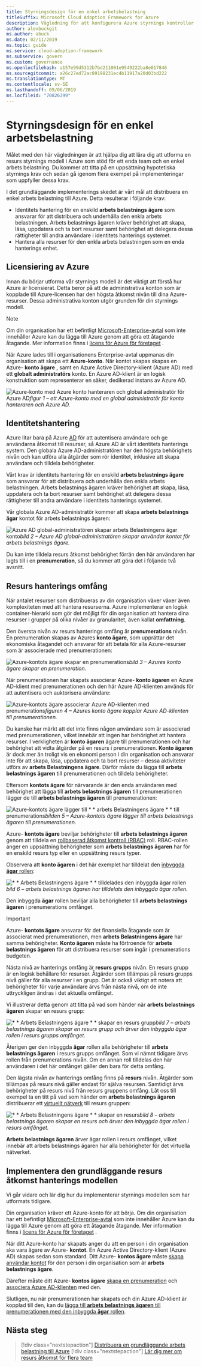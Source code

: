 ```yaml
---
title: Styrningsdesign för en enkel arbetsbelastning
titleSuffix: Microsoft Cloud Adoption Framework for Azure
description: Vägledning för att konfigurera Azure styrnings kontroller så att en användare kan distribuera en enkel arbets belastning.
author: alexbuckgit
ms.author: abuck
ms.date: 02/11/2019
ms.topic: guide
ms.service: cloud-adoption-framework
ms.subservice: govern
ms.custom: governance
ms.openlocfilehash: a157e99d5312b7bd211001e9549222ba8e017846
ms.sourcegitcommit: a26c27ed72ac89198231ec4b11917a20d03bd222
ms.translationtype: MT
ms.contentlocale: sv-SE
ms.lasthandoff: 09/06/2019
ms.locfileid: "70826399"
---
```

# <a name="governance-design-for-a-simple-workload"></a>Styrningsdesign för en enkel arbetsbelastning

Målet med den här vägledningen är att hjälpa dig att lära dig att utforma en resurs styrnings modell i Azure som stöd för ett enda team och en enkel arbets belastning. Du kommer att titta på en uppsättning hypotetiska styrnings krav och sedan gå igenom flera exempel på implementeringar som uppfyller dessa krav.

I det grundläggande implementerings skedet är vårt mål att distribuera en enkel arbets belastning till Azure. Detta resulterar i följande krav:

- Identitets hantering för en enskild **arbets belastnings ägare** som ansvarar för att distribuera och underhålla den enkla arbets belastningen. Arbets belastnings ägaren kräver behörighet att skapa, läsa, uppdatera och ta bort resurser samt behörighet att delegera dessa rättigheter till andra användare i identitets hanterings systemet.
- Hantera alla resurser för den enkla arbets belastningen som en enda hanterings enhet.

## <a name="licensing-azure"></a>Licensiering av Azure

Innan du börjar utforma vår styrnings modell är det viktigt att förstå hur Azure är licensierat. Detta beror på att de administrativa konton som är kopplade till Azure-licensen har den högsta åtkomst nivån till dina Azure-resurser. Dessa administrativa konton utgör grunden för din styrnings modell.

> [!NOTE]
> Om din organisation har ett befintligt [Microsoft-Enterprise-avtal](https://www.microsoft.com/licensing/licensing-programs/enterprise.aspx) som inte innehåller Azure kan du lägga till Azure genom att göra ett åtagande åtagande. Mer information finns i [licens för Azure för företaget](https://azure.microsoft.com/pricing/enterprise-agreement) .

När Azure lades till i organisationens Enterprise-avtal uppmanas din organisation att skapa ett **Azure-konto**. När kontot skapas skapas en Azure- **konto ägare** , samt en Azure Active Directory-klient (Azure AD) med ett **globalt administratörs** konto. En Azure AD-klient är en logisk konstruktion som representerar en säker, dedikerad instans av Azure AD.

![Azure-konto med Azure konto hanteraren och global administratör](../../_images/governance-3-0.png)
för Azure AD*figur 1 – ett Azure-konto med en global administratör för konto hanteraren och Azure AD.*

## <a name="identity-management"></a>Identitetshantering

Azure litar bara på Azure [AD](/azure/active-directory) för att autentisera användare och ge användarna åtkomst till resurser, så Azure AD är vårt identitets hanterings system. Den globala Azure AD-administratören har den högsta behörighets nivån och kan utföra alla åtgärder som rör identitet, inklusive att skapa användare och tilldela behörigheter.

Vårt krav är identitets hantering för en enskild **arbets belastnings ägare** som ansvarar för att distribuera och underhålla den enkla arbets belastningen. Arbets belastnings ägaren kräver behörighet att skapa, läsa, uppdatera och ta bort resurser samt behörighet att delegera dessa rättigheter till andra användare i identitets hanterings systemet.

Vår globala Azure AD-administratör kommer att skapa **arbets belastnings ägar** kontot för arbets belastnings ägaren:

![Azure AD global-administratören skapar arbets Belastningens ägar](../../_images/governance-1-2.png)
konto*bild 2 – Azure AD global-administratören skapar användar kontot för arbets belastnings ägare.*

Du kan inte tilldela resurs åtkomst behörighet förrän den här användaren har lagts till i en **prenumeration**, så du kommer att göra det i följande två avsnitt.

## <a name="resource-management-scope"></a>Resurs hanterings omfång

När antalet resurser som distribueras av din organisation växer växer även komplexiteten med att hantera resurserna. Azure implementerar en logisk container-hierarki som gör det möjligt för din organisation att hantera dina resurser i grupper på olika nivåer av granularitet, även kallat **omfattning**.

Den översta nivån av resurs hanterings omfång är **prenumerations** nivån. En prenumeration skapas av Azures **konto ägare**, som upprättar det ekonomiska åtagandet och ansvarar för att betala för alla Azure-resurser som är associerade med prenumerationen:

![Azure-kontots ägare skapar en](../../_images/governance-1-3.png)
prenumerations*bild 3 – Azures konto ägare skapar en prenumeration.*

När prenumerationen har skapats associerar Azure- **konto ägaren** en Azure AD-klient med prenumerationen och den här Azure AD-klienten används för att autentisera och auktorisera användare:

![Azure-kontots ägare associerar Azure AD-klienten med](../../_images/governance-1-4.png)
prenumerations*figuren 4 – Azures konto ägare kopplar Azure AD-klienten till prenumerationen.*

Du kanske har märkt att det inte finns någon användare som är associerad med prenumerationen, vilket innebär att ingen har behörighet att hantera resurser. I verkligheten är **konto ägaren** ägare till prenumerationen och har behörighet att vidta åtgärder på en resurs i prenumerationen. **Konto ägaren** är dock mer än troligt vis en ekonomi person i din organisation och ansvarar inte för att skapa, läsa, uppdatera och ta bort resurser – dessa aktiviteter utförs av **arbets Belastningens ägare**. Därför måste du lägga till **arbets belastnings ägaren** till prenumerationen och tilldela behörigheter.

Eftersom **kontots ägare** för närvarande är den enda användaren med behörighet att lägga till **arbets belastnings ägaren** till prenumerationen lägger de till **arbets belastnings ägaren** till prenumerationen:

![Azure-kontots ägare lägger till * * arbets Belastningens ägare * *](../../_images/governance-1-5.png)
till prenumerations*bilden 5 – Azure-kontots ägare lägger till arbets belastnings ägaren till prenumerationen.*

Azure- **kontots ägare** beviljar behörigheter till **arbets belastnings ägaren** genom att tilldela en [rollbaserad åtkomst kontroll (RBAC)](/azure/role-based-access-control) roll. RBAC-rollen anger en uppsättning behörigheter som **arbets belastnings ägaren** har för en enskild resurs typ eller en uppsättning resurs typer.

Observera att **konto ägaren** i det här exemplet har tilldelat den [inbyggda **ägar** rollen](/azure/role-based-access-control/built-in-roles#owner):

![* * Arbets Belastningens ägare * * tilldelades den inbyggda ägar rollen](../../_images/governance-1-6.png)
*bild 6 – arbets belastnings ägaren har tilldelats den inbyggda ägar rollen.*

Den inbyggda **ägar** rollen beviljar alla behörigheter till **arbets belastnings ägaren** i prenumerations omfånget.

> [!IMPORTANT]
> Azure- **kontots ägare** ansvarar för det finansiella åtagande som är associerat med prenumerationen, men **arbets Belastningens ägare** har samma behörigheter. **Konto ägaren** måste ha förtroende för **arbets belastnings ägaren** för att distribuera resurser som ingår i prenumerations budgeten.

Nästa nivå av hanterings omfång är **resurs grupps** nivån. En resurs grupp är en logisk behållare för resurser. Åtgärder som tillämpas på resurs grupps nivå gäller för alla resurser i en grupp. Det är också viktigt att notera att behörigheter för varje användare ärvs från nästa nivå, om de inte uttryckligen ändras i det aktuella omfånget.

Vi illustrerar detta genom att titta på vad som händer när **arbets belastnings ägaren** skapar en resurs grupp:

![* * Arbets Belastningens ägare * * skapar en resurs](../../_images/governance-1-7.png)
grupp*bild 7 – arbets belastnings ägaren skapar en resurs grupp och ärver den inbyggda ägar rollen i resurs grupps omfånget.*

Återigen ger den inbyggda **ägar** rollen alla behörigheter till **arbets belastnings ägaren** i resurs grupps omfånget. Som vi nämnt tidigare ärvs rollen från prenumerations nivån. Om en annan roll tilldelas den här användaren i det här omfånget gäller den bara för detta omfång.

Den lägsta nivån av hanterings omfång finns på **resurs** nivån. Åtgärder som tillämpas på resurs nivå gäller endast för själva resursen. Samtidigt ärvs behörigheter på resurs nivå från resurs gruppens omfång. Låt oss till exempel ta en titt på vad som händer om **arbets belastnings ägaren** distribuerar ett [virtuellt nätverk](/azure/virtual-network/virtual-networks-overview) till resurs gruppen:

![* * Arbets Belastningens ägare * * skapar en](../../_images/governance-1-8.png)
resurs*bild 8 – arbets belastnings ägaren skapar en resurs och ärver den inbyggda ägar rollen i resurs omfånget.*

**Arbets belastnings ägaren** ärver ägar rollen i resurs omfånget, vilket innebär att arbets belastnings ägaren har alla behörigheter för det virtuella nätverket.

## <a name="implementing-the-basic-resource-access-management-model"></a>Implementera den grundläggande resurs åtkomst hanterings modellen

Vi går vidare och lär dig hur du implementerar styrnings modellen som har utformats tidigare.

Din organisation kräver ett Azure-konto för att börja. Om din organisation har ett befintligt [Microsoft-Enterprise-avtal](https://www.microsoft.com/licensing/licensing-programs/enterprise.aspx) som inte innehåller Azure kan du lägga till Azure genom att göra ett åtagande åtagande. Mer information finns i [licens för Azure för företaget](https://azure.microsoft.com/pricing/enterprise-agreement) .

När ditt Azure-konto har skapats anger du att en person i din organisation ska vara ägare av Azure- **kontot**. En Azure Active Directory-klient (Azure AD) skapas sedan som standard. Ditt Azure- **kontos ägare** måste [skapa användar kontot](/azure/active-directory/add-users-azure-active-directory) för den person i din organisation som är **arbets belastnings ägare**.

Därefter måste ditt Azure- **kontos ägare** [skapa en prenumeration](/partner-center/create-a-new-subscription) och [associera Azure AD-klienten](/azure/active-directory/fundamentals/active-directory-how-subscriptions-associated-directory) med den.

Slutligen, nu när prenumerationen har skapats och din Azure AD-klient är kopplad till den, kan du [lägga till **arbets belastnings ägaren** till prenumerationen med den inbyggda **ägar** rollen](/azure/billing/billing-add-change-azure-subscription-administrator#assign-a-user-as-an-administrator-of-a-subscription).

## <a name="next-steps"></a>Nästa steg

> [!div class="nextstepaction"]
> [Distribuera en grundläggande arbets belastning till Azure](../../infrastructure/basic-workload.md)
> [!div class="nextstepaction"]
> [Lär dig mer om resurs åtkomst för flera team](governance-multiple-teams.md)
